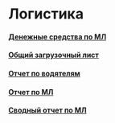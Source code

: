 # Логистика

#### [Денежные средства по МЛ](/8-отчеты-и-аналитика/2-отчеты-по-обслуживанию-клиентов/1-логистика/1-денежные-средства-по-мл/)

#### [Общий загрузочный лист](/8-отчеты-и-аналитика/2-отчеты-по-обслуживанию-клиентов/1-логистика/2-общий-загрузочный-лист/)

#### [Отчет по водятелям](/8-отчеты-и-аналитика/2-отчеты-по-обслуживанию-клиентов/1-логистика/3-отчет-по-водителям/)

#### [Отчет по МЛ](/87-отчеты-и-аналитика/2-отчеты-по-обслуживанию-клиентов/1-логистика/4-отчет-по-мл/)

#### [Сводный отчет по МЛ](/8-отчеты-и-аналитика/2-отчеты-по-обслуживанию-клиентов/1-логистика/5-сводный-отчет-по-мл/)
